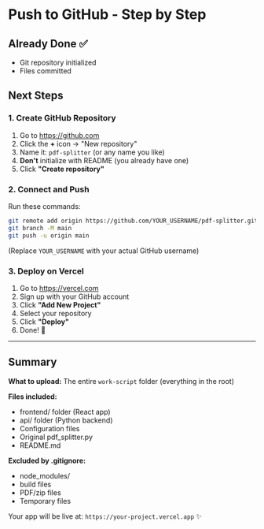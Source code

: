 # Push to GitHub - Step by Step

## Already Done ✅
- Git repository initialized
- Files committed

## Next Steps

### 1. Create GitHub Repository
1. Go to https://github.com
2. Click the **+** icon → "New repository"
3. Name it: `pdf-splitter` (or any name you like)
4. **Don't** initialize with README (you already have one)
5. Click **"Create repository"**

### 2. Connect and Push
Run these commands:

```bash
git remote add origin https://github.com/YOUR_USERNAME/pdf-splitter.git
git branch -M main
git push -u origin main
```

(Replace `YOUR_USERNAME` with your actual GitHub username)

### 3. Deploy on Vercel
1. Go to https://vercel.com
2. Sign up with your GitHub account
3. Click **"Add New Project"**
4. Select your repository
5. Click **"Deploy"**
6. Done! 🎉

---

## Summary

**What to upload:** The entire `work-script` folder (everything in the root)

**Files included:**
- frontend/ folder (React app)
- api/ folder (Python backend)
- Configuration files
- Original pdf_splitter.py
- README.md

**Excluded by .gitignore:**
- node_modules/
- build files
- PDF/zip files
- Temporary files

Your app will be live at: `https://your-project.vercel.app` ✨
